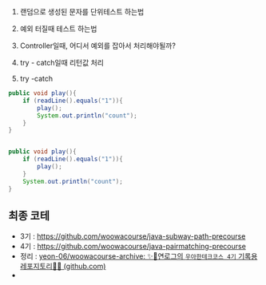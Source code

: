 1) 랜덤으로 생성된 문자를 단위테스트 하는법 

2) 예외 터질때 테스트 하는법

3) Controller일때, 어디서 예외를 잡아서 처리해야될까?

4) try - catch일때 리턴값 처리

5) try -catch
```java
public void play(){  
    if (readLine().equals("1")){  
        play();  
        System.out.println("count");  
    }  
}


public void play(){  
    if (readLine().equals("1")){  
        play();  
    } 
	System.out.println("count");  
}
```

## 최종 코테
- 3기 : https://github.com/woowacourse/java-subway-path-precourse
- 4기 : https://github.com/woowacourse/java-pairmatching-precourse
- 정리 : [yeon-06/woowacourse-archive: ✨🥳연로그의 `우아한테크코스 4기` 기록용 레포지토리🥳✨ (github.com)](https://github.com/yeon-06/woowacourse-archive)
- 
